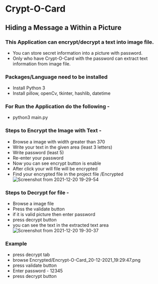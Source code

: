# **Crypt-O-Card**
## Hiding a Message a Within a Picture

### This Application can encrypt/decrypt a text into image file.
* You can store secret information into a picture with password.
* Only who have Crypt-O-Card with the password can extract text information from image file.


### Packages/Language need to be installed
* Install Python 3
* Install pillow, openCv, tkinter, hashlib, datetime

### For Run the Application do the following - 
* python3 main.py

### Steps to Encrypt the Image with Text - 
* Browse a image with width greater than 370
* Write your text in the given area (least 3 letters)
* Write password (least 5)
* Re-enter your password 
* Now you can see encrypt button is enable 
* After click your will file will be encrypted
* Find your encrypted file in the project file /Encrypted
![Screenshot from 2021-12-20 19-29-54](https://user-images.githubusercontent.com/62026451/146785506-440aeec8-1bc2-49a7-a7cf-34ac26831c71.png)

### Steps to Decrypt for file -
* Browse a image file 
* Press the validate button 
* if it is valid picture then enter password
* press decrypt button
* you can see the text in the extracted text area
![Screenshot from 2021-12-20 19-30-37](https://user-images.githubusercontent.com/62026451/146785520-780a4d83-8bc4-4111-b4b3-de1dfa421dc0.png)


### Example 
* press decrypt tab
* browse Encrypted/Encrypt-O-Card_20-12-2021_19:29:47.png
* press validate button
* Enter password - 12345
* press decrypt button

